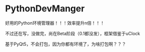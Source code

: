 # PythonDevManger

好用的Python环境管理器！！！效率提升n倍！！！

不过还在写，没做完，尚在Beta阶段（0.1都没发），框架借鉴于uClock

基于PyQt5，不会打包，因为你都有环境了，为啥打包啊？？？
